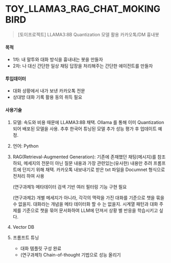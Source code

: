 # TOY_LLAMA3_RAG_CHAT_MOKINGBIRD
> [토이프로젝트] LLAMA3:8B Quantization 모델 활용 카카오톡/DM 흉내봇

#### 목적
- 1차: 내 말투와 대화 방식을 흉내내는 봇을 만들자
- 2차: 나 대신 간단한 일상 채팅 답장을 처리해주는 간단한 에이전트를 만들자

#### 투입데이터

- 대화 상황에서 내가 보낸 카카오톡 전문
- 상대방 대화 기록 활용 동의 취득 필요

#### 사용기술
1. 모델: 속도와 비용 때문에 LLAMA3:8B 채택. Ollama 를 통해 이미 Quantization 되어 배포된 모델을 사용. 추후 한국어 튜닝된 모델 추가 성능 평가 후 업데이트 예정.
3. 언어: Python
4. RAG(Retrieval-Augmented Generation): 
   기존에 존재했던 채팅(메시지)를 참조하되, 메세지의 전문이 아닌 질문 내용과 가장 관련있는(유사한) 내용만 추려 프롬프트에 던지기 위해 채택.
   카카오톡 내보내기로 받은 txt 파일을 Documnet 형식으로 전처리 하여 사용
   
   (연구과제1) 메타데이터 검색 기반 여러 필터링 기능 구현 필요
   
   (연구과제2) 개별 메세지가 아니라, 각각의 맥락을 가진 대화를 기준으로 챗을 묶을 수 없을지. 대화라는 개념을 메타 데이터화 할 수 는 없을지. 
   시계열 패턴과 대화 주제를 기준으로 챗을 묶어 문서화하여 LLM에 던져서 상황 별 반응을 학습시키고 싶다.
   
5. Vector DB
6. 프롬프트 튜닝
   - 대화 템플릿 구성 완료
   - (연구과제1) Chain-of-thought 기법으로 성능 올리기
   

   

   
   


